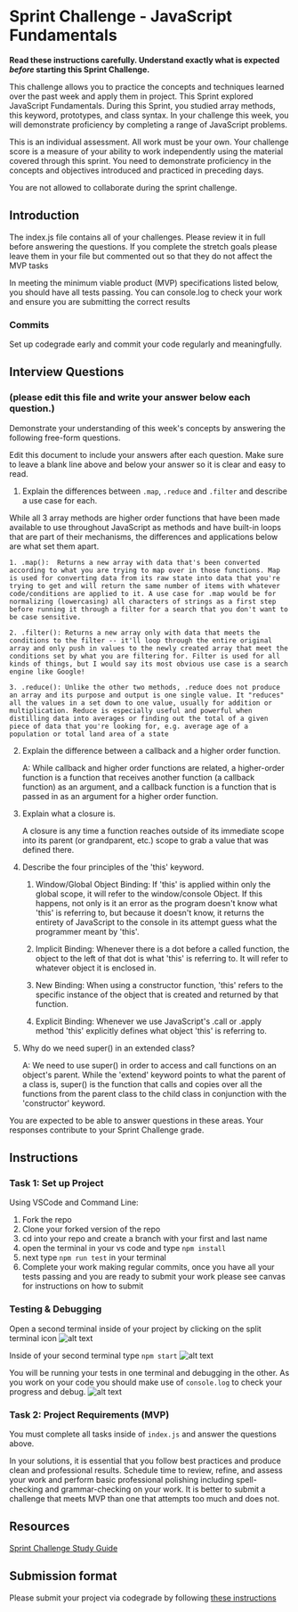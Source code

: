 # Sprint Challenge - JavaScript Fundamentals

**Read these instructions carefully. Understand exactly what is expected _before_ starting this Sprint Challenge.**

This challenge allows you to practice the concepts and techniques learned over the past week and apply them in project. This Sprint explored JavaScript Fundamentals. During this Sprint, you studied array methods, this keyword, prototypes, and class syntax. In your challenge this week, you will demonstrate proficiency by completing a range of JavaScript problems.

This is an individual assessment. All work must be your own. Your challenge score is a measure of your ability to work independently using the material covered through this sprint. You need to demonstrate proficiency in the concepts and objectives introduced and practiced in preceding days.

You are not allowed to collaborate during the sprint challenge. 

## Introduction

The index.js file contains all of your challenges. Please review it in full before answering the questions. If you complete the stretch goals please leave them in your file but commented out so that they do not affect the MVP tasks 

In meeting the minimum viable product (MVP) specifications listed below, you should have all tests passing. You can console.log to check your work and ensure you are submitting the correct results 

### Commits

Set up codegrade early and commit your code regularly and meaningfully. 

## Interview Questions
### (please edit this file and write your answer below each question.)
Demonstrate your understanding of this week's concepts by answering the following free-form questions.

Edit this document to include your answers after each question. Make sure to leave a blank line above and below your answer so it is clear and easy to read.

1. Explain the differences between `.map`, `.reduce` and `.filter` and describe a use case for each. 

While all 3 array methods are higher order functions that have been made available to use throughout JavaScript as methods and have built-in loops that are part of their mechanisms, the differences and applications below are what set them apart.

    1. .map():  Returns a new array with data that's been converted according to what you are trying to map over in those functions. Map is used for converting data from its raw state into data that you're trying to get and will return the same number of items with whatever code/conditions are applied to it. A use case for .map would be for normalizing (lowercasing) all characters of strings as a first step before running it through a filter for a search that you don't want to be case sensitive.

    2. .filter(): Returns a new array only with data that meets the conditions to the filter -- it'll loop through the entire original array and only push in values to the newly created array that meet the conditions set by what you are filtering for. Filter is used for all kinds of things, but I would say its most obvious use case is a search engine like Google!
    
    3. .reduce(): Unlike the other two methods, .reduce does not produce an array and its purpose and output is one single value. It "reduces" all the values in a set down to one value, usually for addition or multiplication. Reduce is especially useful and powerful when distilling data into averages or finding out the total of a given piece of data that you're looking for, e.g. average age of a population or total land area of a state 

2. Explain the difference between a callback and a higher order function.

    A: While callback and higher order functions are related, a higher-order function is a function that receives another function (a callback function) as an argument, and a callback function is a function that is passed in as an argument for a higher order function.

3. Explain what a closure is.

    A closure is any time a function reaches outside of its immediate scope into its parent (or grandparent, etc.) scope to grab a value that was defined there. 

4. Describe the four principles of the 'this' keyword.

    1. Window/Global Object Binding:  If 'this' is applied within only the global scope, it will refer to the window/console Object. If this happens, not only is it an error as the program doesn't know what 'this' is referring to, but because it doesn't know, it returns the entirety of JavaScript to the console in its attempt guess what the programmer meant by 'this'.

    2. Implicit Binding: Whenever there is a dot before a called function, the object to the left of that dot is what 'this' is referring to. It will refer to whatever object it is enclosed in.

    3. New Binding: When using a constructor function, 'this' refers to the specific instance of the object that is created and returned by that function. 

    4. Explicit Binding: Whenever we use JavaScript's .call or .apply method 'this' explicitly defines what object 'this' is referring to. 

5. Why do we need super() in an extended class?

    A: We need to use super() in order to access and call functions on an object's parent. While the 'extend' keyword points to what the parent of a class is, super() is the function that calls and copies over all the functions from the parent class to the child class in conjunction with the 'constructor' keyword.

You are expected to be able to answer questions in these areas. Your responses contribute to your Sprint Challenge grade. 

## Instructions

### Task 1: Set up Project

Using VSCode and Command Line:


1. Fork the repo
2. Clone your forked version of the repo
3. cd into your repo and create a branch with your first and last name
4. open the terminal in your vs code and type `npm install`
5. next type `npm run test` in your terminal
6. Complete your work making regular commits, once you have all your tests passing and you are ready to submit your work please see canvas for instructions on how to submit

### Testing & Debugging

Open a second terminal inside of your project by clicking on the split terminal icon
![alt text](assets/split_terminal.png "Split Terminal")

Inside of your second terminal type `npm start` 
![alt text](assets/npm_start.png "type npm start")

You will be running your tests in one terminal and debugging in the other. As you work on your code you should make use of `console.log` to check your progress and debug.
![alt text](assets/tests_debug_terminal_final.png "your terminal should look like this")

### Task 2: Project Requirements (MVP)

You must complete all tasks inside of `index.js` and answer the questions above.

In your solutions, it is essential that you follow best practices and produce clean and professional results. Schedule time to review, refine, and assess your work and perform basic professional polishing including spell-checking and grammar-checking on your work. It is better to submit a challenge that meets MVP than one that attempts too much and does not.

## Resources
 
 [Sprint Challenge Study Guide](https://www.notion.so/lambdaschool/Unit-1-Sprint-3-Study-Guide-033a9a00659a4ef98c12eb97e49a6110)

## Submission format

Please submit your project via codegrade by following [these instructions](https://www.notion.so/lambdaschool/Submitting-an-assignment-via-Code-Grade-A-Step-by-Step-Walkthrough-07bd65f5f8364e709ecb5064735ce374)

